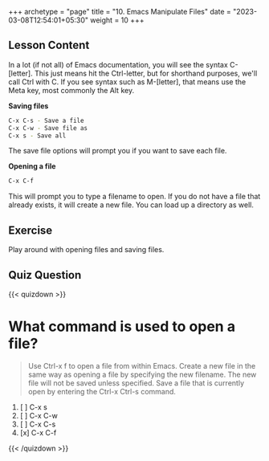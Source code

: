 +++
archetype = "page"
title = "10. Emacs Manipulate Files"
date = "2023-03-08T12:54:01+05:30"
weight = 10
+++

## Lesson Content

In a lot (if not all) of Emacs documentation, you will see the syntax C-[letter]. This just means hit the Ctrl-letter, but for shorthand purposes, we'll call Ctrl with C. If you see syntax such as M-[letter], that means use the Meta key, most commonly the Alt key.

**Saving files**

```bash
C-x C-s - Save a file
C-x C-w - Save file as
C-x s - Save all
```

The save file options will prompt you if you want to save each file.

**Opening a file**

```bash
C-x C-f
```

This will prompt you to type a filename to open. If you do not have a file that already exists, it will create a new file. You can load up a directory as well.

## Exercise

Play around with opening files and saving files.

## Quiz Question

{{< quizdown >}}

# What command is used to open a file?

> Use Ctrl-x f to open a file from within Emacs. Create a new file in the same way as opening a file by specifying the new filename. The new file will not be saved unless specified. Save a file that is currently open by entering the Ctrl-x Ctrl-s command.

1. [ ] C-x s
2. [ ] C-x C-w
3. [ ] C-x C-s
4. [x] C-x C-f

{{< /quizdown >}}
